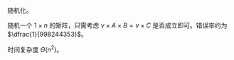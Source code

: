 随机化。

随机一个 $1\times n$ 的矩阵，只需考虑 $v\times A\times B=v\times C$ 是否成立即可。错误率约为 $\dfrac{1}{998244353}$。

时间复杂度 $\Theta(n^2)$。
